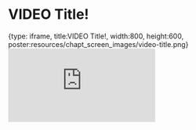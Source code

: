 # VIDEO Title!
 
{type: iframe, title:VIDEO Title!, width:800, height:600, poster:resources/chapt_screen_images/video-title.png}
![](https://hutchdatascience.org/AI_for_Decision_Makers/no_toc/video-title.html)
 

 

